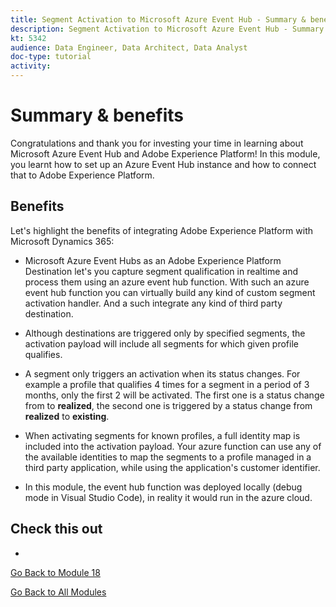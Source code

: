 ```yaml
---
title: Segment Activation to Microsoft Azure Event Hub - Summary & benefits
description: Segment Activation to Microsoft Azure Event Hub - Summary & benefits
kt: 5342
audience: Data Engineer, Data Architect, Data Analyst
doc-type: tutorial
activity: 
---
```


# Summary & benefits

Congratulations and thank you for investing your time in learning about Microsoft Azure Event Hub and Adobe Experience Platform! 
In this module, you learnt how to set up an Azure Event Hub instance and how to connect that to Adobe Experience Platform.

## Benefits

Let's highlight the benefits of integrating Adobe Experience Platform with Microsoft Dynamics 365:

- Microsoft Azure Event Hubs as an Adobe Experience Platform Destination let's you capture segment qualification in realtime and process them using an azure event hub function. With such an azure event hub function you can virtually build any kind of custom segment activation handler. And a such integrate any kind of third party destination.

- Although destinations are triggered only by specified segments, the activation payload will include all segments for which given profile qualifies.

- A segment only triggers an activation when its status changes. For example a profile that qualifies 4 times for a segment in a period of 3 months, only the first 2 will be activated. The first one is a status change from to **realized**, the second one is triggered by a status change from **realized** to **existing**.

- When activating segments for known profiles, a full identity map is included into the activation payload. Your azure function can use any of the available identities to map the segments to a profile managed in a third party application, while using the application's customer identifier.

- In this module, the event hub function was deployed locally (debug mode in Visual Studio Code), in reality it would run in the azure cloud.

## Check this out

- 

[Go Back to Module 18](./segment-activation-microsoft-azure-eventhub.md)

[Go Back to All Modules](./../../overview.md)
